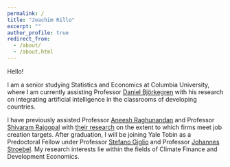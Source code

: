```yaml
---
permalink: /
title: "Joachim Rillo"
excerpt: ""
author_profile: true
redirect_from: 
  - /about/
  - /about.html
---
```


Hello! 

I am a senior studying Statistics and Economics at Columbia University, where I am currently assisting Professor [Daniel Björkegren](dan.bjorkegren.com) with his research on integrating artificial intelligence in the classrooms of developing countries. 

I have previously assisted Professor [Aneesh Raghunandan](https://www.aneeshraghunandan.com/) and Professor [Shivaram Rajgopal](https://www.shivarajgopal.com/) with [their research](https://link.springer.com/article/10.1007/s11142-023-09804-6#Sec15) on the extent to which firms meet job creation targets. After graduation, I will be joining Yale Tobin as a Predoctoral Fellow under Professor [Stefano Giglio](https://sites.google.com/view/stefanogiglio/?authuser=3) and Professor [Johannes Stroebel](https://pages.stern.nyu.edu/~jstroebe/). My research interests lie within the fields of Climate Finance and Development Economics.
